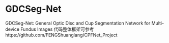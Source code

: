 # GDCSeg-Net
GDCSeg-Net: General Optic Disc and Cup Segmentation Network for Multi-device Fundus Images
代码整体框架可参考https://github.com/FENGShuanglang/CPFNet_Project
